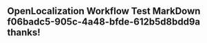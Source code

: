<properties
ms.topic="hero-topic"
ms.test1="hero-topic"
ms.test2="test"/>

## OpenLocalization Workflow Test MarkDown f06badc5-905c-4a48-bfde-612b5d8bdd9a thanks!
